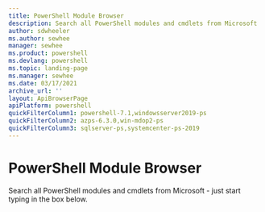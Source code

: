 ```yaml
---
title: PowerShell Module Browser
description: Search all PowerShell modules and cmdlets from Microsoft
author: sdwheeler
ms.author: sewhee
manager: sewhee
ms.product: powershell
ms.devlang: powershell
ms.topic: landing-page
ms.manager: sewhee
ms.date: 03/17/2021
archive_url: ''
layout: ApiBrowserPage
apiPlatform: powershell
quickFilterColumn1: powershell-7.1,windowsserver2019-ps
quickFilterColumn2: azps-6.3.0,win-mdop2-ps
quickFilterColumn3: sqlserver-ps,systemcenter-ps-2019
---
```


# PowerShell Module Browser

Search all PowerShell modules and cmdlets from Microsoft - just start typing in the box below.
